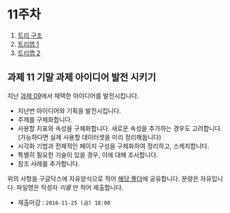 11주차
===

1. [트리 구조](./01_trees.md)
2. [트리맵 1](./02_treemap.md)
3. [트리맵 2](./03_treemap2.md)


## 과제 11 기말 과제 아이디어 발전 시키기

지난 [과제 09](../10/README.md)에서 채택한 아이디어를 발전시킵니다.
- 지난번 아이디어와 기획을 발전시킵니다.
- 주제를 구체화합니다.
- 사용할 지표와 속성을 구체화합니다. 새로운 속성을 추가하는 경우도 고려합니다.(가능하다면 실제 사용할 데이터셋을 미리 정리해둡니다)
- 시각화 기법과 전체적인 페이지 구성을 구체화하여 정리하고, 스케치합니다.
- 특별히 필요한 기술이 있을 경우, 이에 대해 조사합니다.
- 참조 사례를 추가합니다.


위의 사항을 구글닥스에 자유양식으로 적어 [해당 폴더](https://drive.google.com/drive/folders/0B6tl9QHjJ5E5bl8xWUcwQ1BJRmM?usp=sharing)에 공유합니다. 분량은 자유입니다. 파일명은 작성자 *이름* 만 적어 제출합니다.

- 제출마감 : `2016-11-25 (금) 18:00`
